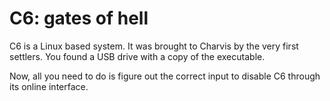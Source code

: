 # C6: gates of hell
C6 is a Linux based system. It was brought to Charvis by the very first settlers. You found a USB drive with a copy of the 
executable.

Now, all you need to do is figure out the correct input to disable C6 through its online interface.
